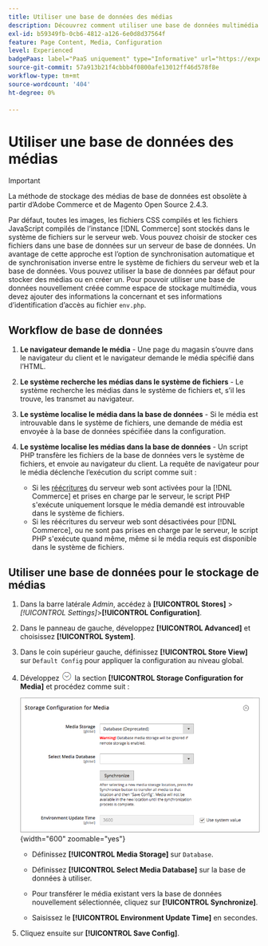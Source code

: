 ```yaml
---
title: Utiliser une base de données des médias
description: Découvrez comment utiliser une base de données multimédia pour stocker vos fichiers  [!DNL Commerce] .
exl-id: b59349fb-0cb6-4812-a126-6e0d8d37564f
feature: Page Content, Media, Configuration
level: Experienced
badgePaas: label="PaaS uniquement" type="Informative" url="https://experienceleague.adobe.com/en/docs/commerce/user-guides/product-solutions" tooltip="S’applique uniquement aux projets Adobe Commerce on Cloud (infrastructure PaaS gérée par Adobe) et aux projets On-premise."
source-git-commit: 57a913b21f4cbbb4f0800afe13012ff46d578f8e
workflow-type: tm+mt
source-wordcount: '404'
ht-degree: 0%

---
```


# Utiliser une base de données des médias

>[!IMPORTANT]
>
>La méthode de stockage des médias de base de données est obsolète à partir d’Adobe Commerce et de Magento Open Source 2.4.3.

Par défaut, toutes les images, les fichiers CSS compilés et les fichiers JavaScript compilés de l’instance [!DNL Commerce] sont stockés dans le système de fichiers sur le serveur web. Vous pouvez choisir de stocker ces fichiers dans une base de données sur un serveur de base de données. Un avantage de cette approche est l’option de synchronisation automatique et de synchronisation inverse entre le système de fichiers du serveur web et la base de données. Vous pouvez utiliser la base de données par défaut pour stocker des médias ou en créer un. Pour pouvoir utiliser une base de données nouvellement créée comme espace de stockage multimédia, vous devez ajouter des informations la concernant et ses informations d’identification d’accès au fichier `env.php`.

## Workflow de base de données

1. **Le navigateur demande le média** - Une page du magasin s’ouvre dans le navigateur du client et le navigateur demande le média spécifié dans l’HTML.

1. **Le système recherche les médias dans le système de fichiers** - Le système recherche les médias dans le système de fichiers et, s’il les trouve, les transmet au navigateur.

1. **Le système localise le média dans la base de données** - Si le média est introuvable dans le système de fichiers, une demande de média est envoyée à la base de données spécifiée dans la configuration.

1. **Le système localise les médias dans la base de données** - Un script PHP transfère les fichiers de la base de données vers le système de fichiers, et envoie au navigateur du client. La requête de navigateur pour le média déclenche l’exécution du script comme suit :

   - Si les [réécritures](../merchandising-promotions/url-rewrite.md) du serveur web sont activées pour la [!DNL Commerce] et prises en charge par le serveur, le script PHP s&#39;exécute uniquement lorsque le média demandé est introuvable dans le système de fichiers.
   - Si les réécritures du serveur web sont désactivées pour [!DNL Commerce], ou ne sont pas prises en charge par le serveur, le script PHP s&#39;exécute quand même, même si le média requis est disponible dans le système de fichiers.

## Utiliser une base de données pour le stockage de médias

1. Dans la barre latérale _Admin_, accédez à **[!UICONTROL Stores]** > _[!UICONTROL Settings]_>**[!UICONTROL Configuration]**.

1. Dans le panneau de gauche, développez **[!UICONTROL Advanced]** et choisissez **[!UICONTROL System]**.

1. Dans le coin supérieur gauche, définissez **[!UICONTROL Store View]** sur `Default Config` pour appliquer la configuration au niveau global.

1. Développez ![Sélecteur d’extension](../assets/icon-display-expand.png) la section **[!UICONTROL Storage Configuration for Media]** et procédez comme suit :

   ![Configuration avancée - Configuration du stockage pour les médias](./assets/database-storage-deprecated.png){width="600" zoomable="yes"}

   - Définissez **[!UICONTROL Media Storage]** sur `Database`.

   - Définissez **[!UICONTROL Select Media Database]** sur la base de données à utiliser.

   - Pour transférer le média existant vers la base de données nouvellement sélectionnée, cliquez sur **[!UICONTROL Synchronize]**.

   - Saisissez le **[!UICONTROL Environment Update Time]** en secondes.

1. Cliquez ensuite sur **[!UICONTROL Save Config]**.
